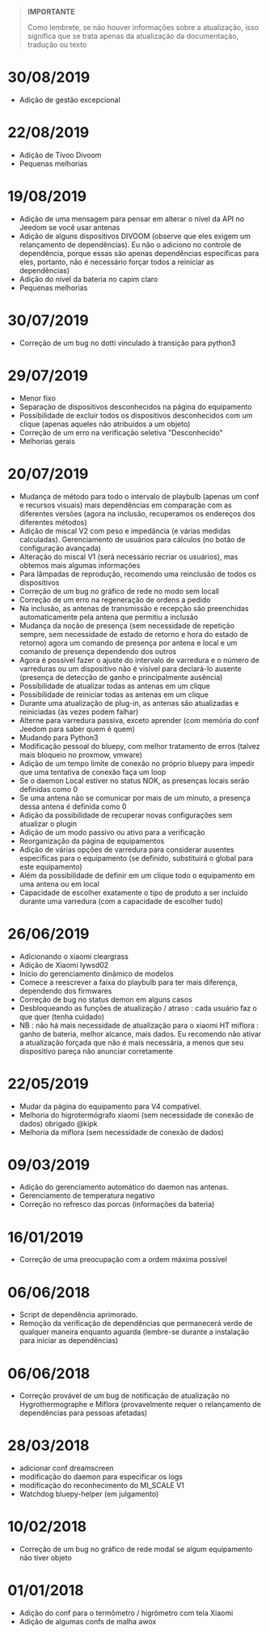 >**IMPORTANTE**
>
>Como lembrete, se não houver informações sobre a atualização, isso significa que se trata apenas da atualização da documentação, tradução ou texto

# 30/08/2019
- Adição de gestão excepcional

# 22/08/2019
- Adição de Tivoo Divoom
- Pequenas melhorias

# 19/08/2019
- Adição de uma mensagem para pensar em alterar o nível da API no Jeedom se você usar antenas
- Adição de alguns dispositivos DIVOOM (observe que eles exigem um relançamento de dependências). Eu não o adiciono no controle de dependência, porque essas são apenas dependências específicas para eles, portanto, não é necessário forçar todos a reiniciar as dependências)
- Adição do nível da bateria no capim claro
- Pequenas melhorias

# 30/07/2019
- Correção de um bug no dotti vinculado à transição para python3

# 29/07/2019
- Menor fixo
- Separação de dispositivos desconhecidos na página do equipamento
- Possibilidade de excluir todos os dispositivos desconhecidos com um clique (apenas aqueles não atribuídos a um objeto)
- Correção de um erro na verificação seletiva "Desconhecido"
- Melhorias gerais

# 20/07/2019
- Mudança de método para todo o intervalo de playbulb (apenas um conf e recursos visuais) mais dependências em comparação com as diferentes versões (agora na inclusão, recuperamos os endereços dos diferentes métodos)
- Adição de miscal V2 com peso e impedância (e várias medidas calculadas). Gerenciamento de usuários para cálculos (no botão de configuração avançada)
- Alteração do miscal V1 (será necessário recriar os usuários), mas obtemos mais algumas informações
- Para lâmpadas de reprodução, recomendo uma reinclusão de todos os dispositivos
- Correção de um bug no gráfico de rede no modo sem locall
- Correção de um erro na regeneração de ordens a pedido
- Na inclusão, as antenas de transmissão e recepção são preenchidas automaticamente pela antena que permitiu a inclusão
- Mudança da noção de presença (sem necessidade de repetição sempre, sem necessidade de estado de retorno e hora do estado de retorno) agora um comando de presença por antena e local e um comando de presença dependendo dos outros
- Agora é possível fazer o ajuste do intervalo de varredura e o número de varreduras ou um dispositivo não é visível para declará-lo ausente (presença de detecção de ganho e principalmente ausência)
- Possibilidade de atualizar todas as antenas em um clique
- Possibilidade de reiniciar todas as antenas em um clique
- Durante uma atualização de plug-in, as antenas são atualizadas e reiniciadas (às vezes podem falhar)
- Alterne para varredura passiva, exceto aprender (com memória do conf Jeedom para saber quem é quem)
- Mudando para Python3
- Modificação pessoal do bluepy, com melhor tratamento de erros (talvez mais bloqueio no proxmow, vmware)
- Adição de um tempo limite de conexão no próprio bluepy para impedir que uma tentativa de conexão faça um loop
- Se o daemon Local estiver no status NOK, as presenças locais serão definidas como 0
- Se uma antena não se comunicar por mais de um minuto, a presença dessa antena é definida como 0
- Adição da possibilidade de recuperar novas configurações sem atualizar o plugin
- Adição de um modo passivo ou ativo para a verificação
- Reorganização da página de equipamentos
- Adição de várias opções de varredura para considerar ausentes específicas para o equipamento (se definido, substituirá o global para este equipamento)
- Além da possibilidade de definir em um clique todo o equipamento em uma antena ou em local
- Capacidade de escolher exatamente o tipo de produto a ser incluído durante uma varredura (com a capacidade de escolher tudo)

# 26/06/2019
- Adicionando o xiaomi cleargrass
- Adição de Xiaomi lywsd02
- Início do gerenciamento dinâmico de modelos
- Comece a reescrever a faixa do playbulb para ter mais diferença, dependendo dos firmwares
- Correção de bug no status demon em alguns casos
- Desbloqueando as funções de atualização / atraso : cada usuário faz o que quer (tenha cuidado)
- NB : não há mais necessidade de atualização para o xiaomi HT miflora : ganho de bateria, melhor alcance, mais dados. Eu recomendo não ativar a atualização forçada que não é mais necessária, a menos que seu dispositivo pareça não anunciar corretamente

# 22/05/2019

- Mudar da página do equipamento para V4 compatível.
- Melhoria do higrotermógrafo xiaomi (sem necessidade de conexão de dados) obrigado @kipk
- Melhoria da miflora (sem necessidade de conexão de dados)

# 09/03/2019

- Adição do gerenciamento automático do daemon nas antenas.
- Gerenciamento de temperatura negativo
- Correção no refresco das porcas (informações da bateria)

# 16/01/2019

- Correção de uma preocupação com a ordem máxima possível

# 06/06/2018

- Script de dependência aprimorado.
- Remoção da verificação de dependências que permanecerá verde de qualquer maneira enquanto aguarda (lembre-se durante a instalação para iniciar as dependências)

# 06/06/2018

- Correção provável de um bug de notificação de atualização no Hygrothermographe e Miflora (provavelmente requer o relançamento de dependências para pessoas afetadas)

# 28/03/2018

- adicionar conf dreamscreen
- modificação do daemon para especificar os logs
- modificação do reconhecimento do MI_SCALE V1
- Watchdog bluepy-helper (em julgamento)

# 10/02/2018

- Correção de um bug no gráfico de rede modal se algum equipamento não tiver objeto

# 01/01/2018

- Adição do conf para o termômetro / higrômetro com tela Xiaomi
- Adição de algumas confs de malha awox
